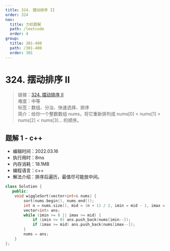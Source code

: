 ```yaml
---
title: 324. 摆动排序 II
order: 324
nav:
  title: 力扣题解
  path: /leetcode
  order: 4
group:
  title: 301-400
  path: /301-400
  order: 301
---
```


# 324. 摆动排序 II

> 链接：[324. 摆动排序 II](https://leetcode-cn.com/problems/wiggle-sort-ii/)  
> 难度：中等  
> 标签：数组、分治、快速选择、排序  
> 简介：给你一个整数数组 nums，将它重新排列成 nums[0] < nums[1] > nums[2] < nums[3]... 的顺序。

## 题解 1 - c++

- 编辑时间：2022.03.16
- 执行用时：8ms
- 内存消耗：18.1MB
- 编程语言：c++
- 解法介绍：排序后遍历，最值尽可能放中间。

```cpp
class Solution {
   public:
    void wiggleSort(vector<int>& nums) {
        sort(nums.begin(), nums.end());
        int n = nums.size(), mid = (n + 1) / 2, imin = mid - 1, imax = n - 1;
        vector<int> ans;
        while (imin >= 0 || imax >= mid) {
            if (imin >= 0) ans.push_back(nums[imin--]);
            if (imax >= mid) ans.push_back(nums[imax--]);
        }
        nums = ans;
    }
};
```
